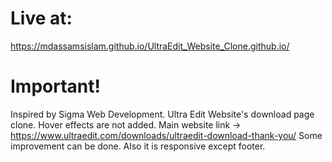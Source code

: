# Live at:
https://mdassamsislam.github.io/UltraEdit_Website_Clone.github.io/
# Important!
Inspired by Sigma Web Development. Ultra Edit Website's download page clone. Hover effects are not added. Main website link -> https://www.ultraedit.com/downloads/ultraedit-download-thank-you/ Some improvement can be done. Also it is responsive except footer.
